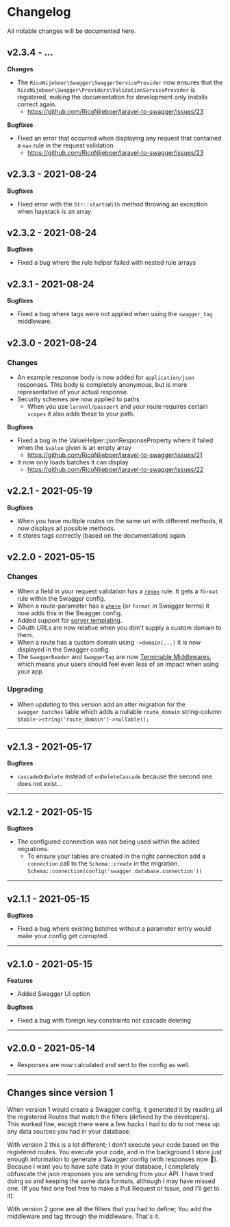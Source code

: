 # Changelog

All notable changes will be documented here.

## v2.3.4 - ...

**Changes**

- The `RicoNijeboer\Swagger\SwaggerServiceProvider` now ensures that the `RicoNijeboer\Swagger\Providers\ValidationServiceProvider` is registered, making the documentation for development only installs correct again.
  - https://github.com/RicoNijeboer/laravel-to-swagger/issues/23

**Bugfixes**

- Fixed an error that occurred when displaying any request that contained a `max` rule in the request validation
  - https://github.com/RicoNijeboer/laravel-to-swagger/issues/23

## v2.3.3 - 2021-08-24

**Bugfixes**

- Fixed error with the `Str::startsWith` method throwing an exception when haystack is an array

## v2.3.2 - 2021-08-24

**Bugfixes**

- Fixed a bug where the rule helper failed with nested rule arrays

## v2.3.1 - 2021-08-24

**Bugfixes**

- Fixed a bug where tags were not applied when using the `swagger_tag` middleware.

## v2.3.0 - 2021-08-24

### Changes

- An example response body is now added for `application/json` responses. This body is completely anonymous, but is more representative of your actual response.
- Security schemes are now applied to paths
    - When you use `laravel/passport` and your route requires certain `scopes` it also adds these to your path.

**Bugfixes**

- Fixed a bug in the ValueHelper::jsonResponseProperty where it failed when the `$value` given is an empty array
  - https://github.com/RicoNijeboer/laravel-to-swagger/issues/21
- It now only loads batches it can display
  - https://github.com/RicoNijeboer/laravel-to-swagger/issues/22

## v2.2.1 - 2021-05-19

**Bugfixes**

- When you have multiple routes on the same uri with different methods, it now displays all possible methods.
- It stores tags correctly (based on the documentation) again.

## v2.2.0 - 2021-05-15

### Changes

- When a field in your request validation has a [`regex`](https://laravel.com/docs/8.x/validation#rule-regex) rule. It gets a `format` rule within the Swagger config.
- When a route-parameter has a [`where`](https://laravel.com/docs/8.x/routing#parameters-regular-expression-constraints) (or `format` in Swagger terms) it now adds this in the Swagger config.
- Added support for [server templating](https://github.com/RicoNijeboer/laravel-to-swagger/issues/4).
- OAuth URLs are now relative when you don't supply a custom domain to them.
- When a route has a custom domain using `->domain(...)` it is now displayed in the Swagger config.
- The `SwaggerReader` and `SwaggerTag` are now [Terminable Middlewares](https://laravel.com/docs/8.x/middleware#terminable-middleware), which means your users should feel even less of an impact when
  using your app

### Upgrading

- When updating to this version add an alter migration for the `swagger_batches` table which adds a nullable `route_domain` string-column   
  `$table->string('route_domain')->nullable();`

---

## v2.1.3 - 2021-05-17

**Bugfixes**

- `cascadeOnDelete` instead of `onDeleteCascade` because the second one does not exist...

---

## v2.1.2 - 2021-05-15

**Bugfixes**

- The configured connection was not being used within the added migrations.
    - To ensure your tables are created in the right connection add a `connection` call to the `Schema::create` in the migration.    
      `Schema::connection(config('swagger.database.connection'))`

---

## v2.1.1 - 2021-05-15

**Bugfixes**

- Fixed a bug where existing batches without a parameter entry would make your config get corrupted.

---

## v2.1.0 - 2021-05-15

**Features**

- Added Swagger UI option

**Bugfixes**

- Fixed a bug with foreign key constraints not cascade deleting

---

## v2.0.0 - 2021-05-14

- Responses are now calculated and sent to the config as well.

---

## Changes since version 1

When version 1 would create a Swagger config, it generated it by reading all the registered Routes that match the filters (defined by the developers). This worked fine, except there were a few hacks I
had to do to not mess up any data sources you had in your database.

With version 2 this is a lot different; I don't execute your code based on the registered routes. You execute your code, and in the background I store just enough information to generate a Swagger
config (with responses now 🎉). Because I want you to have safe data in your database, I completely obfuscate the json responses you are sending from your API. I have tried doing so and keeping the
same data formats, although I may have missed one.
(If you find one feel free to make a Pull Request or Issue, and I'll get to it).

With version 2 gone are all the filters that you had to define; You add the middleware and tag through the middleware. That's it.
